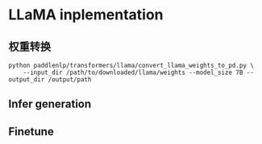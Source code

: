 # LLaMA inplementation

## 权重转换

```shell
python paddlenlp/transformers/llama/convert_llama_weights_to_pd.py \
    --input_dir /path/to/downloaded/llama/weights --model_size 7B --output_dir /output/path
```

## Infer generation

## Finetune

